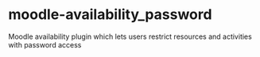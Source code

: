 # moodle-availability_password
Moodle availability plugin which lets users restrict resources and activities with password access
